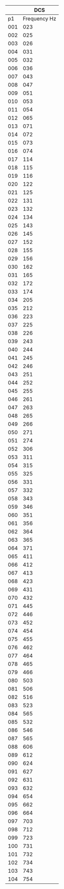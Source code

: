 ||DCS|
|---|---|
|p1|Frequency Hz|
|001|023
|002|025
|003|026
|004|031
|005|032
|006|036
|007|043
|008|047
|009|051
|010|053
|011|054
|012|065
|013|071
|014|072
|015|073
|016|074
|017|114
|018|115
|019|116
|020|122
|021|125
|022|131
|023|132
|024|134
|025|143
|026|145
|027|152
|028|155
|029|156
|030|162
|031|165
|032|172
|033|174
|034|205
|035|212
|036|223
|037|225
|038|226
|039|243
|040|244
|041|245
|042|246
|043|251
|044|252
|045|255
|046|261
|047|263
|048|265
|049|266
|050|271
|051|274
|052|306
|053|311
|054|315
|055|325
|056|331
|057|332
|058|343
|059|346
|060|351
|061|356
|062|364
|063|365
|064|371
|065|411
|066|412
|067|413
|068|423
|069|431
|070|432
|071|445
|072|446
|073|452
|074|454
|075|455
|076|462
|077|464
|078|465
|079|466
|080|503
|081|506
|082|516
|083|523
|084|565
|085|532
|086|546
|087|565
|088|606
|089|612
|090|624
|091|627
|092|631
|093|632
|094|654
|095|662
|096|664
|097|703
|098|712
|099|723
|100|731
|101|732
|102|734
|103|743
|104|754
